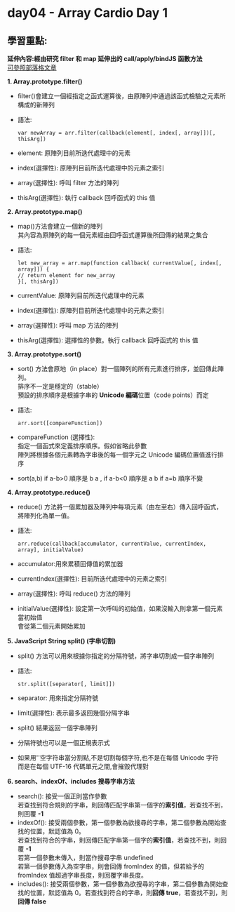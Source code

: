 # day04 - Array Cardio Day 1

## 學習重點:

**延伸內容:經由研究 filter 和 map 延伸出的 call/apply/bindJS 函數方法**<br>
[可參照部落格文章](https://kenny02238.pixnet.net/blog/post/337424987-%e3%80%90%e5%89%8d%e7%ab%af%e5%b7%a5%e7%a8%8b%e5%b8%ab%e8%bd%89%e8%81%b7%e2%80%93%e7%ad%86%e8%a8%98%e3%80%91%e5%87%bd%e6%95%b8%e5%8e%9f%e5%9e%8b%e4%b8%8a%e7%9a%84call-a)

**1. Array.prototype.filter()**

- filter()會建立一個經指定之函式運算後，由原陣列中通過該函式檢驗之元素所構成的新陣列
- 語法:

      var newArray = arr.filter(callback(element[, index[, array]])[, thisArg])

- element: 原陣列目前所迭代處理中的元素
- index(選擇性): 原陣列目前所迭代處理中的元素之索引
- array(選擇性): 呼叫 filter 方法的陣列
- thisArg(選擇性): 執行 callback 回呼函式的 this 值

**2. Array.prototype.map()**

- map()方法會建立一個新的陣列<br> 其內容為原陣列的每一個元素經由回呼函式運算後所回傳的結果之集合
- 語法:

      let new_array = arr.map(function callback( currentValue[, index[, array]]) {
      // return element for new_array
      }[, thisArg])

- currentValue: 原陣列目前所迭代處理中的元素
- index(選擇性): 原陣列目前所迭代處理中的元素之索引
- array(選擇性): 呼叫 map 方法的陣列
- thisArg(選擇性): 選擇性的參數。執行 callback 回呼函式的 this 值

**3. Array.prototype.sort()**

- sort() 方法會原地（in place）對一個陣列的所有元素進行排序，並回傳此陣列。<br> 排序不一定是穩定的（stable）<br>預設的排序順序是根據字串的 **Unicode 編碼**位置（code points）而定
- 語法:

      arr.sort([compareFunction])

- compareFunction (選擇性):<br> 指定一個函式來定義排序順序。假如省略此參數<br> 陣列將根據各個元素轉為字串後的每一個字元之 Unicode 編碼位置值進行排序
- sort(a,b) if a-b>0 順序是 b a , if a-b<0 順序是 a b if a=b 順序不變

**4. Array.prototype.reduce()**

- reduce() 方法將一個累加器及陣列中每項元素（由左至右）傳入回呼函式，將陣列化為單一值。
- 語法:

      arr.reduce(callback[accumulator, currentValue, currentIndex, array], initialValue)

- accumulator:用來累積回傳值的累加器
- currentIndex(選擇性): 目前所迭代處理中的元素之索引
- array(選擇性): 呼叫 reduce() 方法的陣列
- initialValue(選擇性): 設定第一次呼叫的初始值，如果沒輸入則拿第一個元素當初始值<br> 會從第二個元素開始累加

**5. JavaScript String split() (字串切割)**

- split() 方法可以用來根據你指定的分隔符號，將字串切割成一個字串陣列
- 語法:

      str.split([separator[, limit]])

- separator: 用來指定分隔符號
- limit(選擇性): 表示最多返回幾個分隔字串
- split() 結果返回一個字串陣列
- 分隔符號也可以是一個正規表示式
- 如果用''空字符串當分割點,不是切割每個字符,也不是在每個 Unicode 字符<br> 而是在每個 UTF-16 代碼單元之間,會摧毀代理對

**6. search、indexOf、includes 搜尋字串方法**

- search(): 接受一個正則當作參數<br> 若查找到符合規則的字串，則回傳匹配字串第一個字的**索引值**，若查找不到，則回覆 **-1**
- indexOf(): 接受兩個參數，第一個參數為欲搜尋的字串，第二個參數為開始查找的位置，默認值為 0。<br> 若查找到符合的字串，則回傳匹配字串第一個字的**索引值**，若查找不到，則回覆 **-1** <br> 若第一個參數未傳入，則當作搜尋字串 undefined<br> 若第一個參數傳入為空字串，則會回傳 fromIndex 的值，但若給予的 fromIndex 值超過字串長度，則回覆字串長度。
- includes(): 接受兩個參數，第一個參數為欲搜尋的字串，第二個參數為開始查找的位置，默認值為 0。若查找到符合的字串，則**回傳 true**，若查找不到，則**回傳 false**
